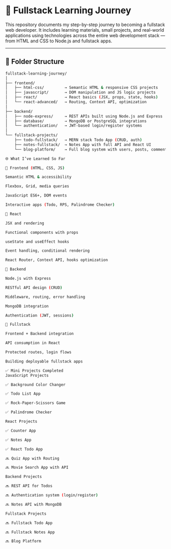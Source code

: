 # 🧠 Fullstack Learning Journey

This repository documents my step-by-step journey to becoming a fullstack web developer. It includes learning materials, small projects, and real-world applications using technologies across the entire web development stack — from HTML and CSS to Node.js and fullstack apps.

---

## 📁 Folder Structure

```bash
fullstack-learning-journey/
│
├── frontend/
│   ├── html-css/         → Semantic HTML & responsive CSS projects
│   ├── javascript/       → DOM manipulation and JS logic projects
│   ├── react/            → React basics (JSX, props, state, hooks)
│   └── react-advanced/   → Routing, Context API, optimization
│
├── backend/
│   ├── node-express/     → REST APIs built using Node.js and Express
│   ├── database/         → MongoDB or PostgreSQL integrations
│   └── authentication/   → JWT-based login/register systems
│
└── fullstack-projects/
    ├── todo-fullstack/   → MERN stack Todo App (CRUD, auth)
    ├── notes-fullstack/  → Notes App with full API and React UI
    └── blog-platform/    → Full blog system with users, posts, comments

🌐 What I’ve Learned So Far

🔹 Frontend (HTML, CSS, JS)

Semantic HTML & accessibility

Flexbox, Grid, media queries

JavaScript ES6+, DOM events

Interactive apps (Todo, RPS, Palindrome Checker)

🔹 React

JSX and rendering

Functional components with props

useState and useEffect hooks

Event handling, conditional rendering

React Router, Context API, hooks optimization

🔹 Backend

Node.js with Express

RESTful API design (CRUD)

Middleware, routing, error handling

MongoDB integration

Authentication (JWT, sessions)

🔹 Fullstack

Frontend + Backend integration

API consumption in React

Protected routes, login flows

Building deployable fullstack apps

✅ Mini Projects Completed
JavaScript Projects

✅ Background Color Changer

✅ Todo List App

✅ Rock-Paper-Scissors Game

✅ Palindrome Checker

React Projects

✅ Counter App

✅ Notes App

✅ React Todo App

🔜 Quiz App with Routing

🔜 Movie Search App with API

Backend Projects

🔜 REST API for Todos

🔜 Authentication system (login/register)

🔜 Notes API with MongoDB

Fullstack Projects

🔜 Fullstack Todo App

🔜 Fullstack Notes App

🔜 Blog Platform

